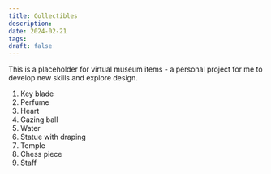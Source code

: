 ```yaml
---
title: Collectibles
description: 
date: 2024-02-21
tags: 
draft: false
---
```

This is a placeholder for virtual museum items - a personal project for me to develop new skills and explore design.
1. Key blade
2. Perfume
3. Heart
4. Gazing ball
5. Water
6. Statue with draping
7. Temple
8. Chess piece
9. Staff